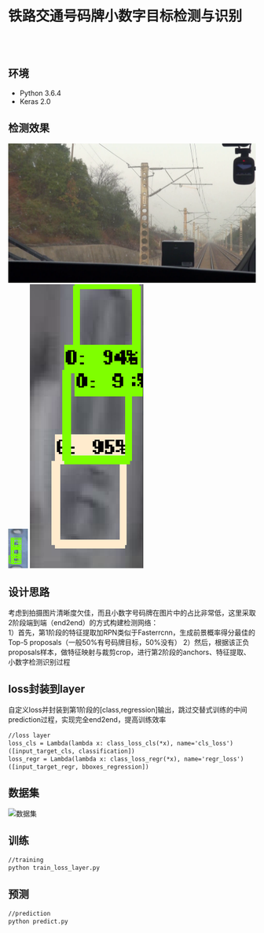 # 铁路交通号码牌小数字目标检测与识别
<br><br>
## 环境
   * Python 3.6.4
   * Keras 2.0
## 检测效果
![](https://github.com/RoyceMao/Railway-Tag-Detection/blob/master/img/aug_3_012.png)
![](https://github.com/RoyceMao/Railway-Tag-Detection/blob/master/img/EG1.png) ![](https://github.com/RoyceMao/Railway-Tag-Detection/blob/master/img/EG2.png)
## 设计思路
考虑到拍摄图片清晰度欠佳，而且小数字号码牌在图片中的占比非常低，这里采取2阶段端到端（end2end）的方式构建检测网络：<br>
1）首先，第1阶段的特征提取加RPN类似于Fasterrcnn，生成前景概率得分最佳的Top-5 proposals（一般50%有号码牌目标，50%没有）
2）然后，根据该正负proposals样本，做特征映射与裁剪crop，进行第2阶段的anchors、特征提取、小数字检测识别过程
## loss封装到layer
自定义loss并封装到第1阶段的[class,regression]输出，跳过交替式训练的中间prediction过程，实现完全end2end，提高训练效率

```
//loss layer
loss_cls = Lambda(lambda x: class_loss_cls(*x), name='cls_loss')([input_target_cls, classification])
loss_regr = Lambda(lambda x: class_loss_regr(*x), name='regr_loss')([input_target_regr, bboxes_regression])
```

## 数据集
<img src="https://github.com/RoyceMao/Railway-Tag-Detection/blob/master/img/1.jpg" width="150" height="150" alt="数据集"/>

## 训练

```
//training
python train_loss_layer.py
```

## 预测

```
//prediction
python predict.py
```
